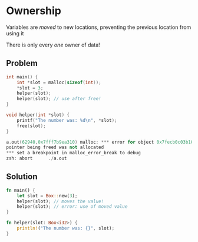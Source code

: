 # Ownership

Variables are *moved* to new locations, preventing the previous location from using it

There is only every *one* owner of data!

## Problem

```c++
int main() {
    int *slot = malloc(sizeof(int));
    *slot = 3;
    helper(slot);
    helper(slot); // use after free!
}

void helper(int *slot) {
    printf("The number was: %d\n", *slot);
    free(slot);
}
```

```c++
a.out(62940,0x7fff7b9ea310) malloc: *** error for object 0x7fecb0c03b10:
pointer being freed was not allocated
*** set a breakpoint in malloc_error_break to debug
zsh: abort      ./a.out
```

## Solution

```rust
fn main() {
    let slot = Box::new(3);
    helper(slot); // moves the value!
    helper(slot); // error: use of moved value
}

fn helper(slot: Box<i32>) {
    println!("The number was: {}", slot);
}
```
